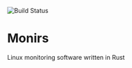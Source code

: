 ![Build Status](https://github.com/ltheinrich/stratos/workflows/Rust/badge.svg)

# Monirs
Linux monitoring software written in Rust
